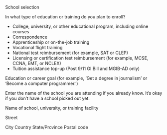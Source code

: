 
School selection 

In what type of education or training do you plan to enroll?

-	College, university, or other educational program, including online courses
-	Correspondence 
-	Apprenticeship or on-the-job training
-	Vocational flight training 
-	National test reimbursement (for example, SAT or CLEP)
-	Licensing or certification test reimbursement (for example, MCSE, CCNA, EMT, or NCLEX) 
-	Tuition assistance top-up (Post 9/11 GI Bill and MGIB-AD only) 

Education or career goal (for example, ‘Get a degree in journalism’ or ‘Become a computer programmer.’) 

Enter the name of the school you are attending if you already know. It’s okay if you don’t have a school picked out yet.  

Name of school, university, or training facility

Street 

City
Country
State/Province
Postal code

